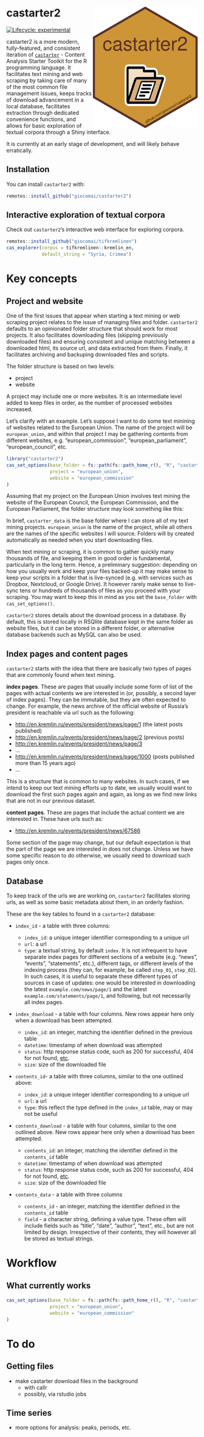 
<!-- README.md is generated from README.Rmd. Please edit that file -->

# castarter2 <a href='https://github.com/giocomai/castarter2'><img src='man/figures/hex-castarter2.png' align="right" height="320" /></a>

<!-- badges: start -->

[![Lifecycle:
experimental](https://img.shields.io/badge/lifecycle-experimental-orange.svg)](https://lifecycle.r-lib.org/articles/stages.html#experimental)
<!-- badges: end -->

castarter2 is a more modern, fully-featured, and consistent iteration of
[`castarter`](https://github.com/giocomai/castarter) - Content Analysis
Starter Toolkit for the R programming language. It facilitates text
mining and web scraping by taking care of many of the most common file
management issues, keeps tracks of download advancement in a local
database, facilitates extraction through dedicated convenience
functions, and allows for basic exploration of textual corpora through a
Shiny interface.

It is currently at an early stage of development, and will likely behave
erratically.

## Installation

You can install `castarter2` with:

``` r
remotes::install_github("giocomai/castarter2")
```

## Interactive exploration of textual corpora

Check out `castarter2`’s interactive web interface for exploring
corpora.

``` r
remotes::install_github("giocomai/tifkremlinen")
cas_explorer(corpus = tifkremlinen::kremlin_en,
             default_string = "Syria, Crimea")
```

# Key concepts

## Project and website

One of the first issues that appear when starting a text mining or web
scraping project relates to the issue of managing files and folder.
`castarter2` defaults to an opinionated folder structure that should
work for most projects. It also facilitates downloading files (skipping
previously downloaded files) and ensuring consistent and unique matching
between a downloaded html, its source url, and data extracted from them.
Finally, it facilitates archiving and backuping downloaded files and
scripts.

The folder structure is based on two levels:

-   project
-   website

A project may include one or more websites. It is an intermediate level
added to keep files in order, as the number of processed websites
increased.

Let’s clarify with an example. Let’s suppose I want to do some text
minining of websites related to the European Union. The name of the
project will be `european_union`, and within that project I may be
gathering contents from different websites, e.g. “european_commission”,
“european_parliament”, “european_council”, etc.

``` r
library("castarter2")
cas_set_options(base_folder = fs::path(fs::path_home_r(), "R", "castarter_data"),
                project = "european_union",
                website = "european_commission"
)
```

Assuming that my project on the European Union involves text mining the
website of the European Council, the European Commission, and the
European Parliament, the folder structure may look something like this:

In brief, `castarter_data` is the base folder where I can store all of
my text mining projects. `european_union` is the name of the project,
while all others are the names of the specific websites I will source.
Folders will by created automatically as needed when you start
downloading files.

When text mining or scraping, it is common to gather quickly many
thousands of file, and keeping them in good order is fundamental,
particularly in the long term. Hence, a preliminary suggestion:
depending on how you usually work and keep your files backed-up it may
make sense to keep your scripts in a folder that is live-synced
(e.g. with services such as Dropbox, Nextcloud, or Google Drive). It
however rarely make sense to live-sync tens or hundreds of thousands of
files as you proceed with your scraping. You may want to keep this in
mind as you set the `base_folder` with `cas_set_options()`.

`castarter2` stores details about the download process in a database. By
default, this is stored locally in RSQlite database kept in the same
folder as website files, but it can be stored in a different folder, or
alternative database backends such as MySQL can also be used.

## Index pages and content pages

`castarter2` starts with the idea that there are basically two types of
pages that are commonly found when text mining.

**index pages**. These are pages that usually include some form of list
of the pages with actual contents we are interested in (or, possibly, a
second layer of index pages). They can be immutable, but they are often
expected to change. For example, the news archive of the official
website of Russia’s president is reachable via url such as the
following:

-   <http://en.kremlin.ru/events/president/news/page/1> (the latest
    posts published)
-   <http://en.kremlin.ru/events/president/news/page/2> (previous posts)
-   <http://en.kremlin.ru/events/president/news/page/3>
-   …
-   <http://en.kremlin.ru/events/president/news/page/1000> (posts
    published more than 15 years ago)
-   …

This is a structure that is common to many websites. In such cases, if
we intend to keep our text mining efforts up to date, we usually would
want to download the first such pages again and again, as long as we
find new links that are not in our previous dataset.

**content pages**. These are pages that include the actual content we
are interested in. These have urls such as:

-   <http://en.kremlin.ru/events/president/news/67586>

Some section of the page may change, but our default expectation is that
the part of the page we are interested in does not change. Unless we
have some specific reason to do otherwise, we usually need to download
such pages only once.

## Database

To keep track of the urls we are working on, `castarter2` facilitates
storing urls, as well as some basic metadata about them, in an orderly
fashion.

These are the key tables to found in a `castarter2` database:

-   `index_id` - a table with three columns:

    -   `index_id`: a unique integer identifier corresponding to a
        unique url
    -   `url`: a url
    -   `type`: a textual string, by default `index`. It is not
        infrequent to have separate index pages for different sections
        of a website (e.g. “news”, “events”, “statements”, etc.),
        different tags, or different levels of the indexing process
        (they can, for example, be called `step_01`, `step_02`). In such
        cases, it is useful to separate these different types of sources
        in case of updates: one would be interested in downloading the
        latest `example.com/news/page/1` and the latest
        `example.com/statements/page/1`, and following, but not
        necessarily all index pages.

-   `index_download` - a table with four columns. New rows appear here
    only when a download has been attempted.

    -   `index_id`: an integer, matching the identifier defined in the
        previous table
    -   `datetime`: timestamp of when download was attempted
    -   `status`: http response status code, such as 200 for successful,
        404 for not found,
        [etc](https://en.wikipedia.org/wiki/List_of_HTTP_status_codes).
    -   `size`: size of the downloaded file

-   `contents_id`- a table with three columns, similar to the one
    outlined above:

    -   `index_id`: a unique integer identifier corresponding to a
        unique url
    -   `url`: a url
    -   `type`: this reflect the type defined in the `index_id` table,
        may or may not be useful

-   `contents_download` - a table with four columns, similar to the one
    outlined above. New rows appear here only when a download has been
    attempted.

    -   `contents_id`: an integer, matching the identifier defined in
        the `contents_id` table
    -   `datetime`: timestamp of when download was attempted
    -   `status`: http response status code, such as 200 for successful,
        404 for not found,
        [etc](https://en.wikipedia.org/wiki/List_of_HTTP_status_codes).
    -   `size`: size of the downloaded file

-   `contents_data` - a table with three columns

    -   `contents_id` - an integer, matching the identifier defined in
        the `contents_id` table
    -   `field` - a character string, defining a value type. These often
        will include fields such as “title”, “date”, “author”, “text”,
        etc., but are not limited by design. Irrespective of their
        contents, they will however all be stored as textual strings.

# Workflow

## What currently works

``` r
cas_set_options(base_folder = fs::path(fs::path_home_r(), "R", "castarter_data"),
                project = "european_union",
                website = "european_commission"
)
```

# To do

## Getting files

-   make castarter download files in the background
    -   with callr
    -   possibly, via rstudio jobs

## Time series

-   more options for analysis: peaks, periods, etc.
